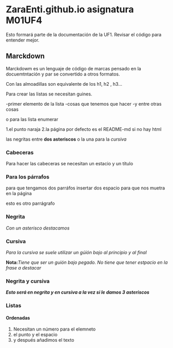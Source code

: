 # ZaraEnti.github.io asignatura M01UF4
Esto formará parte de la documentación de la UF1. Revisar el código para entender mejor.
## Marckdown
Marckdowm es un lenguaje de código de marcas pensado en la docuemtntación y par se convertido a otros formatos.


Con las almoadillas son equivalente de los h1, h2 , h3...


Para crear las listas se necesitan guines.


-primer elemento de la lista
-cosas que tenemos que hacer
-y entre otras cosas

o para las lista enumerar


1.el punto naraja
2.la página por defecto es el README-md si no hay html


las negritas entre **dos asteriscos** o la una para la *cursiva*
### Cabeceras
Para hacer las cabeceras se necesitan un estacio y un título

### Para los párrafos
para que tengamos dos parráfos insertar dos espacio
para que nos muetra en la página


esto es otro parrágrafo
### Negrita
*Con un asterisco destacamos*

### Cursiva
_Para la cursiva se suele utilizar un gúión bajo al principio y al final_


**Nota:**_Tiene que ser un guión bajo pegado. No tiene que tener estpacio en la frase a destacar_

### Negrita y cursiva
***Esto será en negrita y en cursiva a la vez si le damos 3 asteriscos***

### Listas
#### Ordenadas

1. Necesitan un número para el elemneto
2. el punto y el espacio
3. y después añadimos el texto
